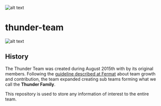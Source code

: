 ![alt text](https://github.com/bitDubai/media-kit/blob/master/MediaKit/Fermat%20Branding/Fermat%20Logotype/Fermat_Logo_3D.png "Fermat Logo")

# thunder-team

![alt text](https://github.com/bitDubai/media-kit/blob/master/Logotype/FermatTeams/logo_thunder_team.jpg "Thunder Team Logo")

## History

The Thunder Team was created during August 2015th with by its original members. Following the  [guideline described at Fermat](https://github.com/bitDubai/fermat/blob/master/README-DEV-TEAMS.md) about team growth and contribution, the team expanded creating sub teams forming what we call the **Thunder Family**.

This repository is used to store any information of interest to the entire team.